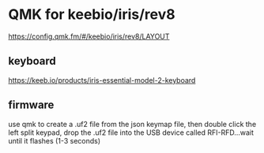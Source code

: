 # QMK for keebio/iris/rev8

<https://config.qmk.fm/#/keebio/iris/rev8/LAYOUT>

## keyboard

https://keeb.io/products/iris-essential-model-2-keyboard

## firmware

use qmk to create a .uf2 file from the json keymap file, then double click the left split keypad, drop the .uf2 file into the USB device called RFI-RFD...wait until it flashes (1-3 seconds)

